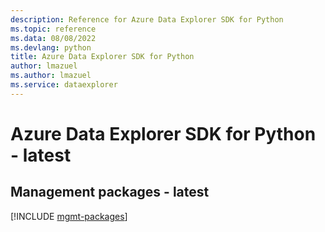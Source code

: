 ```yaml
---
description: Reference for Azure Data Explorer SDK for Python
ms.topic: reference
ms.data: 08/08/2022
ms.devlang: python
title: Azure Data Explorer SDK for Python
author: lmazuel
ms.author: lmazuel
ms.service: dataexplorer
---
```

# Azure Data Explorer SDK for Python - latest

## Management packages - latest
[!INCLUDE [mgmt-packages](data-explorer-mgmt-index.md)]